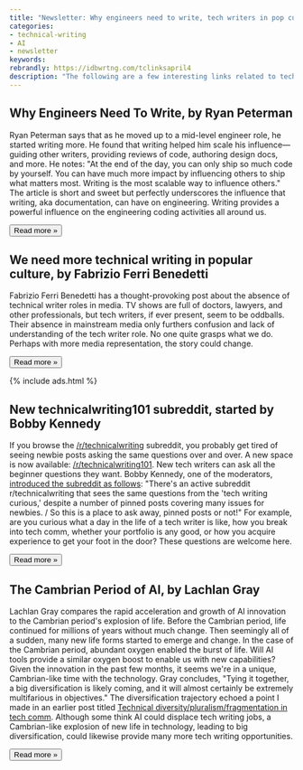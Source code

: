 ```yaml
---
title: "Newsletter: Why engineers need to write, tech writers in pop culture, 101 subreddit, Cambrian period of AI (April 4, 2023)"
categories:
- technical-writing
- AI
- newsletter
keywords:
rebrandly: https://idbwrtng.com/tclinksapril4
description: "The following are a few interesting links related to tech comm I've been reading this week."
---
```


## Why Engineers Need To Write, by Ryan Peterman

Ryan Peterman says that as he moved up to a mid-level engineer role, he started writing more. He found that writing helped him scale his influence&mdash;guiding other writers, providing reviews of code, authoring design docs, and more. He notes: "At the end of the day, you can only ship so much code by yourself. You can have much more impact by influencing others to ship what matters most. Writing is the most scalable way to influence others." The article is short and sweet but perfectly underscores the influence that writing, aka documentation, can have on engineering. Writing provides a powerful influence on the engineering coding activities all around us. 

<a href="https://www.developing.dev/p/why-engineers-need-to-write"><button type="button" class="btn btn-info">Read more &raquo;</button></a>

## We need more technical writing in popular culture, by Fabrizio Ferri Benedetti

Fabrizio Ferri Benedetti has a thought-provoking post about the absence of technical writer roles in media. TV shows are full of doctors, lawyers, and other professionals, but tech writers, if ever present, seem to be oddballs. Their absence in mainstream media only furthers confusion and lack of understanding of the tech writer role. No one quite grasps what we do. Perhaps with more media representation, the story could change. 

<a href="https://passo.uno/tech-writers-pop-culture/"><button type="button" class="btn btn-info">Read more &raquo;</button></a>

{% include ads.html %}

## New technicalwriting101 subreddit, started by Bobby Kennedy

If you browse the [/r/technicalwriting](https://www.reddit.com/r/technicalwriting) subreddit, you probably get tired of seeing newbie posts asking the same questions over and over. A new space is now available: [/r/technicalwriting101](https://www.reddit.com/r/technicalwriting101). New tech writers can ask all the beginner questions they want. Bobby Kennedy, one of the moderators, [introduced the subreddit as follows](https://www.reddit.com/r/technicalwriting101/comments/11qufgl/welcome_to_technicalwriting101/): "There's an active subreddit r/technicalwriting that sees the same questions from the 'tech writing curious,' despite a number of pinned posts covering many issues for newbies. / So this is a place to ask away, pinned posts or not!" For example, are you curious what a day in the life of a tech writer is like, how you break into tech comm, whether your portfolio is any good, or how you acquire experience to get your foot in the door? These questions are welcome here. 

<a href="https://www.reddit.com/r/technicalwriting101/"><button type="button" class="btn btn-info">Read more &raquo;</button></a>

## The Cambrian Period of AI, by Lachlan Gray

Lachlan Gray compares the rapid acceleration and growth of AI innovation to the Cambrian period's explosion of life. Before the Cambrian period, life continued for millions of years without much change. Then seemingly all of a sudden, many new life forms started to emerge and change. In the case of the Cambrian period, abundant oxygen enabled the burst of life. Will AI tools provide a similar oxygen boost to enable us with new capabilities? Given the innovation in the past few months, it seems we're in a unique, Cambrian-like time with the technology. Gray concludes, "Tying it together, a big diversification is likely coming, and it will almost certainly be extremely multifarious in objectives." The diversification trajectory echoed a point I made in an earlier post titled [Technical diversity/pluralism/fragmentation in tech comm](/trends/embracing-diversity-pluralism-fragmentation.html). Although some think AI could displace tech writing jobs, a Cambrian-like explosion of new life in technology, leading to big diversification, could likewise provide many more tech writing opportunities. 

<a href="https://lachlangray.blot.im/the-cambrian-period-of-ai"><button type="button" class="btn btn-info">Read more &raquo;</button></a>

